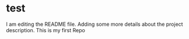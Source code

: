 # test

I am editing the README file. Adding some more details about the project 
description. This is my first Repo
